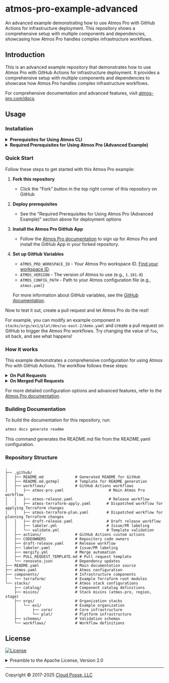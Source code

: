 # atmos-pro-example-advanced

An advanced example demonstrating how to use Atmos Pro with GitHub Actions for infrastructure deployment. This
repository shows a comprehensive setup with multiple components and dependencies, showcasing how Atmos Pro handles
complex infrastructure workflows.

## Introduction

This is an advanced example repository that demonstrates how to use Atmos Pro with GitHub Actions for infrastructure
deployment. It provides a comprehensive setup with multiple components and dependencies to showcase how Atmos Pro
handles complex infrastructure workflows.

For comprehensive documentation and advanced features, visit [atmos-pro.com/docs](https://atmos-pro.com/docs).

## Usage

### Installation

<details>
<summary><strong>Prerequisites for Using Atmos CLI</strong></summary>

In order to trigger workflows from this GitHub repository, the Atmos Pro GitHub App will execute `atmos` on your behalf
in GitHub Actions. You do not need to install anything locally.

However if you wish to execute `atmos` locally, you will need to install Atmos. For installation instructions, visit the
[Atmos installation guide](https://atmos.tools/install).

</details>

<details>
<summary><strong>Required Prerequisites for Using Atmos Pro (Advanced Example)</strong></summary>

The following prerequisites are **required** to use this advanced example with real infrastructure:

#### Required Infrastructure Components

This advanced example requires three infrastructure components to be deployed:

1. **Terraform State Backend** - Remote state storage (S3 bucket and DynamoDB table for state locking)
2. **Terraform Plan Storage Backend** - Plan file storage (S3 bucket and DynamoDB table for storing Terraform plans
   between planning and applying phases)
3. **GitHub OIDC Integration** - Secure authentication (GitHub OIDC provider and IAM roles for GitHub Actions to
   authenticate with AWS)

#### Deployment Options

You can deploy these infrastructure components using one of the following approaches:

**Option A: Use our reference architecture**

- For Terraform state backend setup:
  [Initialize Terraform State Backend](https://docs.cloudposse.com/layers/accounts/initialize-tfstate/)
- For plan storage setup: [Setup GitOps with GitHub Actions](https://docs.cloudposse.com/layers/gitops/setup/)
- For GitHub OIDC setup:
  [How to use GitHub OIDC with AWS](https://docs.cloudposse.com/layers/github-actions/github-oidc-with-aws/)

**Option B: Use the CloudFormation template**

- Deploy all three components at once using the
  [CloudFormation template for Terraform backend](https://github.com/cloudposse/aws-cloudformation-terraform-backend)
- This template creates the S3 buckets, DynamoDB tables, and GitHub OIDC provider in a single deployment

</details>

### Quick Start

Follow these steps to get started with this Atmos Pro example:

1. **Fork this repository**

   - Click the "Fork" button in the top right corner of this repository on GitHub

2. **Deploy prerequisites**

   - See the "Required Prerequisites for Using Atmos Pro (Advanced Example)" section above for deployment options

3. **Install the Atmos Pro GitHub App**

   - Follow the [Atmos Pro documentation](https://atmos-pro.com/docs) to sign up for Atmos Pro and install the GitHub
     App in your forked repository.

4. **Set up GitHub Variables**

   - `ATMOS_PRO_WORKSPACE_ID` - Your Atmos Pro workspace ID.
     [Find your workspace ID](https://atmos-pro.com/docs/configure/workspaces).
   - `ATMOS_VERSION` - The version of Atmos to use (e.g., `1.181.0`)
   - `ATMOS_CONFIG_PATH` - Path to your Atmos configuration file (e.g., `atmos.yaml`)

   For more information about GitHub variables, see the
   [GitHub documentation](https://docs.github.com/en/actions/how-tos/writing-workflows/choosing-what-your-workflow-does/store-information-in-variables).

Now to test it out, create a pull request and let Atmos Pro do the rest!

For example, you can modify an example component in `stacks/orgs/ex1/plat/dev/us-east-2/demo.yaml` and create a pull
request on GitHub to trigger the Atmos Pro workflows. Try changing the value of `foo`, sit back, and see what happens!

### How it works

This example demonstrates a comprehensive configuration for using Atmos Pro with GitHub Actions. The workflow follows
these steps:

<details>
<summary><strong>On Pull Requests</strong></summary>

When a pull request is created or updated, Atmos Pro triggers
[`atmos terraform plan`](.github/workflows/atmos-terraform-plan.yaml):

1. **Developer makes a change** - You modify your infrastructure code
2. **Code is pushed to feature branch** - Changes are committed and pushed
3. **GitHub Actions trigger Atmos affected stacks** - Atmos identifies which stacks are affected by your changes
4. **Atmos uploads affected stacks** - The affected stack configurations are uploaded to Atmos Pro
5. **Atmos Pro dispatches plan workflows** - Atmos Pro automatically runs `atmos terraform plan` for affected components
6. **Atmos Pro updates status comment** - Results are posted as a comment on your pull request

This gives you visibility into what changes will be made to your infrastructure before merging.

```mermaid
sequenceDiagram
    participant Dev as Developer
    participant GH as GitHub
    participant AA as GitHub Actions
    participant Atmos as Atmos CLI
    participant AP as Atmos Pro
    participant TF as Terraform
    participant AWS as AWS

    Dev->>GH: Create/update PR
    GH->>AA: Trigger workflow
    AA->>Atmos: atmos affected stacks
    Atmos->>Atmos: Identify affected stacks
    Atmos->>AP: Upload affected stacks to Atmos Pro API
    AP->>AA: Dispatch plan workflows
    AA->>Atmos: atmos terraform plan
    Atmos->>TF: terraform plan
    TF->>AWS: Check current state
    AWS->>TF: Current state
    TF->>AA: Plan results
    AA->>GH: Workflow status
    AP->>GH: Check workflow status
    AP->>GH: Update PR comment
```

</details>

<details>
<summary><strong>On Merged Pull Requests</strong></summary>

When a pull request is merged, Atmos Pro triggers
[`atmos terraform apply`](.github/workflows/atmos-terraform-apply.yaml):

1. **Pull request is merged** - Your changes are merged into the main branch
2. **GitHub Actions trigger Atmos affected stacks** - Atmos identifies which stacks need to be updated
3. **Atmos uploads affected stacks** - The affected stack configurations are uploaded to Atmos Pro
4. **Atmos Pro dispatches apply workflows** - Atmos Pro automatically runs `atmos terraform apply` for affected
   components
5. **Atmos Pro updates status comment** - Deployment results are posted as a comment on the merged PR

This ensures your infrastructure changes are automatically deployed when code is merged.

```mermaid
sequenceDiagram
    participant Dev as Developer
    participant GH as GitHub
    participant AA as GitHub Actions
    participant Atmos as Atmos CLI
    participant AP as Atmos Pro
    participant TF as Terraform
    participant AWS as AWS

    Dev->>GH: Merge PR
    GH->>AA: Trigger workflow
    AA->>Atmos: atmos affected stacks
    Atmos->>Atmos: Identify affected stacks
    Atmos->>AP: Upload affected stacks to Atmos Pro API
    AP->>AA: Dispatch apply workflows
    AA->>Atmos: atmos terraform apply
    Atmos->>TF: terraform apply
    TF->>AWS: Apply infrastructure changes
    AWS->>TF: Apply results
    TF->>AA: Apply results
    AA->>GH: Workflow status
    AP->>GH: Check workflow status
    AP->>GH: Update PR comment
```

</details>

For more detailed configuration options and advanced features, refer to the
[Atmos Pro documentation](https://atmos-pro.com/docs).

### Building Documentation

To build the documentation for this repository, run:

```bash
atmos docs generate readme
```

This command generates the README.md file from the README.yaml configuration.

### Repository Structure

```
.
├── .github/
│   ├── README.md              # Generated README for GitHub
│   ├── README.md.gotmpl       # Template for README generation
│   ├── workflows/             # GitHub Actions workflows
│   │   ├── atmos-pro.yaml                    # Main Atmos Pro workflow
│   │   ├── atmos-release.yaml                # Release workflow
│   │   ├── atmos-terraform-apply.yaml       # Dispatched workflow for applying Terraform changes
│   │   ├── atmos-terraform-plan.yaml        # Dispatched workflow for planning Terraform changes
│   │   ├── draft-release.yaml               # Draft release workflow
│   │   ├── labeler.yml                      # Issue/PR labeling
│   │   └── validate.yml                     # Template validation
│   ├── actions/               # GitHub Actions custom actions
│   ├── CODEOWNERS             # Repository code owners
│   ├── draft-release.yaml     # Release workflow
│   ├── labeler.yaml           # Issue/PR labeling
│   ├── mergify.yml            # Merge automation
│   ├── PULL_REQUEST_TEMPLATE.md # Pull request template
│   └── renovate.json          # Dependency updates
├── README.yaml                # Main documentation source
├── atmos.yaml                 # Atmos configuration
├── components/                # Infrastructure components
│   └── terraform/             # Example Terraform root modules
└── stacks/                    # Atmos stack configurations
    ├── catalog/               # Component catalog definitions
    ├── mixins/                # Stack mixins (atmos-pro, region, stage)
    ├── orgs/                  # Organization stacks
    │   └── ex1/               # Example organization
    │       ├── core/          # Core infrastructure
    │       └── plat/          # Platform infrastructure
    ├── schemas/               # Validation schemas
    └── workflows/             # Workflow definitions
```

## License

<a href="https://opensource.org/licenses/Apache-2.0"><img src="https://img.shields.io/badge/License-Apache%202.0-blue.svg?style=for-the-badge" alt="License"></a>

<details>
<summary>Preamble to the Apache License, Version 2.0</summary>
<br/>
<br/>

```text
Licensed to the Apache Software Foundation (ASF) under one
or more contributor license agreements.  See the NOTICE file
distributed with this work for additional information
regarding copyright ownership.  The ASF licenses this file
to you under the Apache License, Version 2.0 (the
"License"); you may not use this file except in compliance
with the License.  You may obtain a copy of the License at

  https://www.apache.org/licenses/LICENSE-2.0

Unless required by applicable law or agreed to in writing,
software distributed under the License is distributed on an
"AS IS" BASIS, WITHOUT WARRANTIES OR CONDITIONS OF ANY
KIND, either express or implied.  See the License for the
specific language governing permissions and limitations
under the License.
```

</details>

---

Copyright © 2017-2025 [Cloud Posse, LLC](https://cpco.io/copyright)
